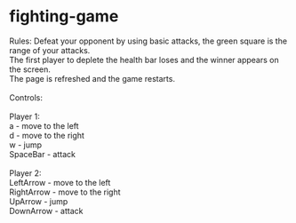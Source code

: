 # fighting-game
Rules: Defeat your opponent by using basic attacks, the green square is the range of your attacks.
<br> The first player to deplete the health bar loses and the winner appears on the screen.
<br> The page is refreshed and the game restarts.
<br>
<br>
Controls:
<br>
<br>
Player 1:
<br> a - move to the left
<br> d - move to the right
<br> w - jump
<br> SpaceBar - attack
<br>
<br>
Player 2:
<br> LeftArrow - move to the left
<br> RightArrow - move to the right
<br> UpArrow - jump
<br> DownArrow - attack
